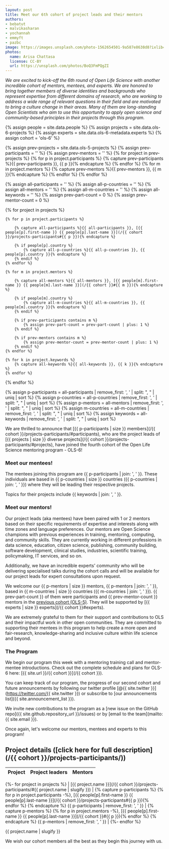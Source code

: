 ```yaml
---
layout: post
title: Meet our 6th cohort of project leads and their mentors
authors:
- bebatut
- malvikasharan
- yochannah
- emmyft
- pazbc
image: https://images.unsplash.com/photo-1562654501-9a587e8638d8?ixlib=rb-4.0.3&ixid=MnwxMjA3fDB8MHxwaG90by1wYWdlfHx8fGVufDB8fHx8&auto=format&fit=crop&w=1631&q=80
photos:
  name: Arisa Chattasa
  license: CC-BY
  url: https://unsplash.com/photos/BoQ3FmPQgZI
---
```


*We are excited to kick-off the 6th round of Open Life Science with another incredible cohort of mentors, mentees, and experts. We are honored to bring together members of diverse identities and backgrounds who represent expertise from different domains of research, who are working to address a wide range of relevant questions in their field and are motivated to bring a culture change in their areas. Many of them are long-standing Open Scientists who aim to use this opportunity to apply open science and community-based principles in their projects through this program.*

{% assign people = site.data.people %}
{% assign projects = site.data.ols-6-projects %}
{% assign experts = site.data.ols-6-metadata.experts %}
{% assign cohort = 'ols-6' %}

<!-- extract previous participants and mentors and count them later among mentors -->
{% assign prev-projects = site.data.ols-5-projects %}
{% assign prev-participants = '' %}
{% assign prev-mentors = '' %}
{% for project in prev-projects %}
    {% for p in project.participants %}
        {% capture prev-participants %}{{ prev-participants }}, {{ p }}{% endcapture %}
    {% endfor %}
    {% for m in project.mentors %}
        {% capture prev-mentors %}{{ prev-mentors }}, {{ m }}{% endcapture %}
    {% endfor %}
{% endfor %}

{% assign all-participants = '' %}
{% assign all-p-countries = '' %}
{% assign all-mentors = '' %}
{% assign all-m-countries = '' %}
{% assign all-keywords = '' %}
{% assign prev-part-count = 0 %}
{% assign prev-mentor-count = 0 %}

{% for project in projects %}

<!-- parse participants of the project -->
    {% for p in project.participants %}
<!-- for name and link to them -->
        {% capture all-participants %}{{ all-participants }}, [{{ people[p].first-name }} {{ people[p].last-name }}](/{{ cohort }}/projects-participants#{{ p }}){% endcapture %}
<!-- for list of countries -->
        {% if people[p].country %}
            {% capture all-p-countries %}{{ all-p-countries }}, {{ people[p].country }}{% endcapture %}
        {% endif %}
    {% endfor %}

<!-- parse mentors of the project -->
    {% for m in project.mentors %}
<!-- for name and link to them -->
        {% capture all-mentors %}{{ all-mentors }}, [{{ people[m].first-name }} {{ people[m].last-name }}](/{{ cohort }}#{{ m }}){% endcapture %}
<!-- for list of countries -->
        {% if people[m].country %}
            {% capture all-m-countries %}{{ all-m-countries }}, {{ people[m].country }}{% endcapture %}
        {% endif %}
<!-- add +1 if participant in previous cohort -->
        {% if prev-participants contains m %}
            {% assign prev-part-count = prev-part-count | plus: 1 %}
        {% endif %}
<!-- add +1 if mentor in previous cohort -->
        {% if prev-mentors contains m %}
            {% assign prev-mentor-count = prev-mentor-count | plus: 1 %}
        {% endif %}
    {% endfor %}

<!-- parse keywords -->
    {% for k in project.keywords %}
        {% capture all-keywords %}{{ all-keywords }}, {{ k }}{% endcapture %}
    {% endfor %}
{% endfor %}

<!-- transform into lists -->
{% assign p-participants = all-participants | remove_first: ', ' | split: ", " | uniq | sort %}
{% assign p-countries = all-p-countries | remove_first: ', ' | split: ", " | uniq | sort %}
{% assign p-mentors = all-mentors | remove_first: ', ' | split: ", " | uniq | sort %}
{% assign m-countries = all-m-countries | remove_first: ', ' | split: ", " | uniq | sort %}
{% assign keywords = all-keywords | remove_first: ', ' | split: ", " | uniq | sort %}

We are thrilled to announce that [{{ p-participants | size }} members](/{{ cohort }}/projects-participants/#participants), who are the project leads of [{{ projects | size }} diverse projects](/{{ cohort }}/projects-participants/#projects), have joined the fourth cohort of the Open Life Science mentoring program - OLS-6!

### Meet our mentees!

The mentees joining this program are {{ p-participants | join: ', ' }}. These individuals are based in {{ p-countries | size }} countries ({{ p-countries | join: ', ' }}) where they will be leading their respective projects.

Topics for their projects include {{ keywords | join: ', ' }}.

### Meet our mentors!

Our project leads (aka mentees) have been paired with 1 or 2 mentors based on their specific requirements of expertise and interests along with time zones and language preferences. Our mentors are Open Science champions with previous experiences in training, mentoring, computing, and community skills. They are currently working in different professions in data science, education, citizen science, publishing, community building, software development, clinical studies, industries, scientific training, policymaking, IT services, and so on.

Additionally, we have an incredible experts' community who will be delivering specialised talks during the cohort calls and will be available for our project leads for expert consultations upon request.

We welcome our {{ p-mentors | size }} mentors, {{ p-mentors | join: ', ' }}, based in {{ m-countries | size }} countries ({{ m-countries | join: ', ' }}). {{ prev-part-count }} of them were participants and {{ prev-mentor-count }} mentors in the [previous cohort (OLS-5)](/ols-5). They will be supported by [{{ experts | size }} experts](/{{ cohort }}#experts).

We are extremely grateful to them for their support and contributions to OLS and their impactful work in other open communities. They are committed to supporting their mentees in this program to help create a more open and fair-research, knowledge-sharing and inclusive culture within life science and beyond.

### The Program

We begin our program this week with a mentoring training call and mentor-mentee introductions. Check out the complete schedule and plans for OLS-6 here: [{{ site.url }}/{{ cohort }}](/{{ cohort }}).

You can keep track of our program, the progress of our second cohort and future announcements by following our twitter profile [@{{ site.twitter }}](https://twitter.com/{{ site.twitter }}) or subscribe to [our announcements list]({{ site.announcement_list }}).

We invite new contributions to the program as a [new issue on the GitHub repo]({{ site.github.repository_url }}/issues) or by [email to the team](mailto:{{ site.email }}).

Once again, let's welcome our mentors, mentees and experts to this program!

## Project details ([click here for full description](/{{ cohort }}/projects-participants/))

| Project | Project leaders | Mentors |
|----------|-----------------------|------------|
{%- for project in projects %}
| [{{ project.name }}](/{{ cohort }}/projects-participants/#{{ project.name | slugify }}) | {% capture p-participants %} {% for p in project.participants -%}, [{{ people[p].first-name }} {{ people[p].last-name }}](/{{ cohort }}/projects-participants#{{ p }}){% endfor %} {% endcapture %} {{ p-participants | remove_first: ', ' }} | {% capture p-mentors %} {% for p in project.mentors -%}, [{{ people[p].first-name }} {{ people[p].last-name }}](/{{ cohort }}#{{ p }}){% endfor %} {% endcapture %} {{ p-mentors | remove_first: ', ' }} |
{%- endfor %}

{{ project.name | slugify  }}

We wish our cohort members all the best as they begin this journey with us.
